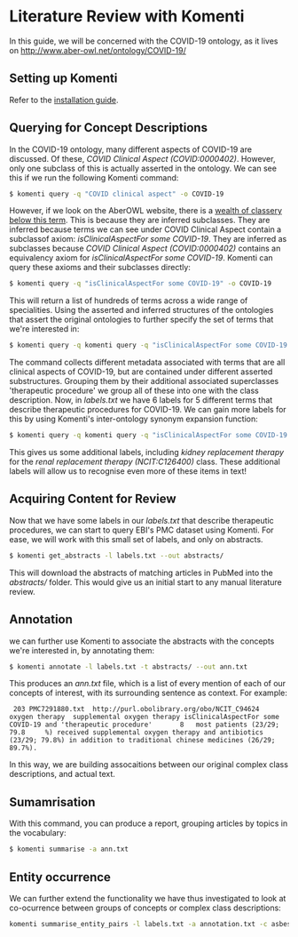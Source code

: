 # Literature Review with Komenti

In this guide, we will be concerned with the COVID-19 ontology, as it lives on http://www.aber-owl.net/ontology/COVID-19/

## Setting up Komenti

Refer to the [installation guide](https://github.com/reality/komenti_guide/blob/master/installation.md).

## Querying for Concept Descriptions

In the COVID-19 ontology, many different aspects of COVID-19 are discussed. Of these, *COVID Clinical Aspect (COVID:0000402)*. However, only one subclass of this is 
actually asserted in the ontology. We can see this if we run the following Komenti command:

```bash
$ komenti query -q "COVID clinical aspect" -o COVID-19
```

However, if we look on the AberOWL website, there is a 
[wealth of classery below this term](http://www.aber-owl.net/ontology/COVID-19/#/Browse/%3Chttps%3A%2F%2Fbio.scai.fraunhofer.de%2Fontology%2FCOVID_0000402%3E). This is
because they are inferred subclasses. They are inferred because terms we can see under COVID Clinical Aspect contain a subclassof axiom: *isClinicalAspectFor some COVID-19*. 
They are inferred as subclasses because *COVID Clinical Aspect (COVID:0000402)* contains an equivalency axiom for *isClinicalAspectFor some COVID-19*. Komenti can
query these axioms and their subclasses directly:

```bash
$ komenti query -q "isClinicalAspectFor some COVID-19" -o COVID-19
```

This will return a list of hundreds of terms across a wide range of specialities. Using the asserted and inferred structures of the ontologies that assert the original 
ontologies to further specify the set of terms that we're interested in:

```bash
$ komenti query -q komenti query -q "isClinicalAspectFor some COVID-19 and 'therapeutic procedure'" -o COVID-19 > labels.txt
```

The command collects different metadata associated with terms that are all clinical aspects of COVID-19, but are contained under different asserted substructures. Grouping them
by their additional associated superclasses 'therapeutic procedure' we group all of these into one with the class description. Now, in *labels.txt* we have 6 labels for 5 different
terms that describe therapeutic procedures for COVID-19. We can gain more labels for this by using Komenti's inter-ontology synonym expansion function:

```bash
$ komenti query -q komenti query -q "isClinicalAspectFor some COVID-19 and 'therapeutic procedure'" -o COVID-19 --expand-synonyms --lemmatise > labels.txt
```

This gives us some additional labels, including *kidney replacement therapy* for the *renal replacement therapy (NCIT:C126400)* class. These additional labels will allow us to recognise even more of these items in text!

## Acquiring Content for Review

Now that we have some labels in our *labels.txt* that describe therapeutic procedures, we can start to query EBI's PMC dataset using Komenti. For ease, we will work with this small set of labels, and only on abstracts.

```bash
$ komenti get_abstracts -l labels.txt --out abstracts/
```

This will download the abstracts of matching articles in PubMed into the *abstracts/* folder. This would give us an initial start to any manual literature review.

## Annotation

we can further use Komenti to associate the abstracts with the concepts we're interested in, by annotating them:

```bash
$ komenti annotate -l labels.txt -t abstracts/ --out ann.txt
```

This produces an *ann.txt* file, which is a list of every mention of each of our concepts of interest, with its surrounding sentence as context. For example:

```
 203 PMC7291880.txt  http://purl.obolibrary.org/obo/NCIT_C94624  oxygen therapy  supplemental oxygen therapy isClinicalAspectFor some COVID-19 and 'therapeutic procedure'       8   most patients (23/29; 79.8     %) received supplemental oxygen therapy and antibiotics (23/29; 79.8%) in addition to traditional chinese medicines (26/29; 89.7%).
```

In this way, we are building assocaitions between our original complex class descriptions, and actual text. 

## Sumamrisation

With this command, you can produce a report, grouping articles by topics in the vocabulary:

```bash
$ komenti summarise -a ann.txt
```

## Entity occurrence

We can further extend the functionality we have thus investigated to look at co-ocurrence between groups of concepts or complex class descriptions:

```bash
komenti summarise_entity_pairs -l labels.txt -a annotation.txt -c asbestos,toxicity
```
